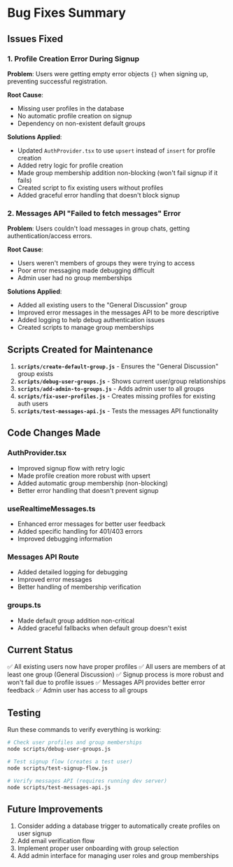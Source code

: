 # Bug Fixes Summary

## Issues Fixed

### 1. Profile Creation Error During Signup
**Problem**: Users were getting empty error objects `{}` when signing up, preventing successful registration.

**Root Cause**: 
- Missing user profiles in the database
- No automatic profile creation on signup
- Dependency on non-existent default groups

**Solutions Applied**:
- Updated `AuthProvider.tsx` to use `upsert` instead of `insert` for profile creation
- Added retry logic for profile creation
- Made group membership addition non-blocking (won't fail signup if it fails)
- Created script to fix existing users without profiles
- Added graceful error handling that doesn't block signup

### 2. Messages API "Failed to fetch messages" Error
**Problem**: Users couldn't load messages in group chats, getting authentication/access errors.

**Root Cause**:
- Users weren't members of groups they were trying to access
- Poor error messaging made debugging difficult
- Admin user had no group memberships

**Solutions Applied**:
- Added all existing users to the "General Discussion" group
- Improved error messages in the messages API to be more descriptive
- Added logging to help debug authentication issues
- Created scripts to manage group memberships

## Scripts Created for Maintenance

1. **`scripts/create-default-group.js`** - Ensures the "General Discussion" group exists
2. **`scripts/debug-user-groups.js`** - Shows current user/group relationships
3. **`scripts/add-admin-to-groups.js`** - Adds admin user to all groups
4. **`scripts/fix-user-profiles.js`** - Creates missing profiles for existing auth users
5. **`scripts/test-messages-api.js`** - Tests the messages API functionality

## Code Changes Made

### AuthProvider.tsx
- Improved signup flow with retry logic
- Made profile creation more robust with upsert
- Added automatic group membership (non-blocking)
- Better error handling that doesn't prevent signup

### useRealtimeMessages.ts
- Enhanced error messages for better user feedback
- Added specific handling for 401/403 errors
- Improved debugging information

### Messages API Route
- Added detailed logging for debugging
- Improved error messages
- Better handling of membership verification

### groups.ts
- Made default group addition non-critical
- Added graceful fallbacks when default group doesn't exist

## Current Status

✅ All existing users now have proper profiles
✅ All users are members of at least one group (General Discussion)
✅ Signup process is more robust and won't fail due to profile issues
✅ Messages API provides better error feedback
✅ Admin user has access to all groups

## Testing

Run these commands to verify everything is working:

```bash
# Check user profiles and group memberships
node scripts/debug-user-groups.js

# Test signup flow (creates a test user)
node scripts/test-signup-flow.js

# Verify messages API (requires running dev server)
node scripts/test-messages-api.js
```

## Future Improvements

1. Consider adding a database trigger to automatically create profiles on user signup
2. Add email verification flow
3. Implement proper user onboarding with group selection
4. Add admin interface for managing user roles and group memberships